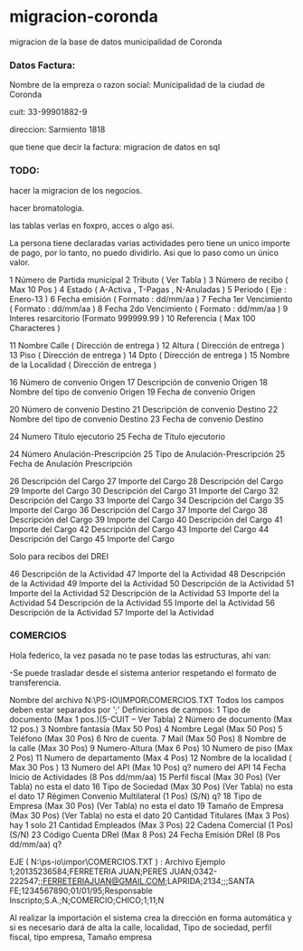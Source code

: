 migracion-coronda
=================

migracion de la base de datos municipalidad de Coronda

### Datos Factura:

Nombre de la empreza o razon social:
Municipalidad de la ciudad de Coronda

cuit:
33-99901882-9

direccion:
Sarmiento 1818

que tiene que decir la factura:
migracion de datos en sql

### TODO:

hacer la migracion de los negocios.

hacer bromatologia.

las tablas verlas en foxpro, acces o algo asi.

La persona tiene declaradas varias actividades pero tiene un unico importe de 
pago, por lo tanto, no puedo dividirlo. Asi que lo paso como un único valor. 


 1  Número de Partida municipal
 2  Tributo ( Ver Tabla ) 
 3  Número de recibo ( Max 10 Pos ) 
 4  Estado ( A-Activa , T-Pagas , N-Anuladas )
 5  Periodo ( Eje : Enero-13 )
 6  Fecha emisión ( Formato : dd/mm/aa )
 7  Fecha 1er Vencimiento ( Formato : dd/mm/aa )
 8  Fecha 2do Vencimiento ( Formato : dd/mm/aa )
 9  Interes resarcitorio (Formato 999999.99 )
 10 Referencia ( Max 100 Characteres )

 11 Nombre Calle ( Dirección de entrega )
 12 Altura ( Dirección de entrega )
 13 Piso ( Dirección de entrega )
 14 Dpto ( Dirección de entrega )
 15 Nombre de la Localidad ( Dirección de entrega )

 16 Número de convenio Origen
 17 Descripción de convenio Origen
 18 Nombre del tipo de convenio Origen
 19 Fecha de convenio Origen

 20 Número de convenio Destino
 21 Descripción de convenio Destino
 22 Nombre del tipo de convenio Destino
 23 Fecha de convenio Destino

 24 Numero Título ejecutorio
 25 Fecha de Título ejecutorio

 24 Número Anulación-Prescripción
 25 Tipo de Anulación-Prescripción
 25 Fecha de Anulación Prescripción

 26 Descripción del Cargo
 27 Importe del Cargo
 28 Descripción del Cargo
 29 Importe del Cargo
 30 Descripción del Cargo
 31 Importe del Cargo
 32 Descripción del Cargo
 33 Importe del Cargo
 34 Descripción del Cargo
 35 Importe del Cargo
 36 Descripción del Cargo
 37 Importe del Cargo
 38 Descripción del Cargo
 39 Importe del Cargo
 40 Descripción del Cargo
 41 Importe del Cargo
 42 Descripción del Cargo
 43 Importe del Cargo
 44 Descripción del Cargo
 45 Importe del Cargo

Solo para recibos del DREI

 46 Descripción de la Actividad
 47 Importe del la Actividad
 48 Descripción de la Actividad
 49 Importe del la Actividad
 50 Descripción de la Actividad
 51 Importe del la Actividad
 52 Descripción de la Actividad
 53 Importe del la Actividad
 54 Descripción de la Actividad
 55 Importe del la Actividad
 56 Descripción de la Actividad
 57 Importe del la Actividad
 
 
 
### COMERCIOS


Hola federico, la vez pasada no te pase todas las estructuras, ahi van:

-Se puede trasladar desde el sistema anterior respetando el formato de
transferencia.

Nombre del archivo N:\PS-IO\IMPOR\COMERCIOS.TXT
Todos los campos deben estar separados por ';'
Definiciones de campos:
 1  Tipo de documento (Max 1 pos.)(5-CUIT – Ver Tabla)
 2  Número de documento (Max 12 pos.)
 3  Nombre fantasía (Max 50 Pos)
 4  Nombre Legal (Max 50 Pos)
 5  Teléfono (Max 30 Pos)
 6  Nro de cuenta.
 7  Mail (Max 50 Pos)
 8  Nombre de la calle (Max 30 Pos)
 9  Numero-Altura (Max 6 Pos)
 10 Numero de piso (Max 2 Pos)
 11 Numero de departamento (Max 4 Pos)
 12 Nombre de la localidad ( Max 30 Pos )
 13 Numero del API (Max 10 Pos)
q? numero del API
 14 Fecha Inicio de Actividades (8 Pos dd/mm/aa)
 15 Perfil fiscal (Max 30 Pos) (Ver Tabla)
no esta el dato
 16 Tipo de Sociedad (Max 30 Pos) (Ver Tabla)
no esta el dato
 17 Régimen Convenio Multilateral (1 Pos) (S/N)
q?
 18 Tipo de Empresa (Max 30 Pos) (Ver Tabla)
no esta el dato
 19 Tamaño de Empresa (Max 30 Pos) (Ver Tabla)
no esta el dato
 20 Cantidad Titulares (Max 3 Pos)
hay 1 solo
 21 Cantidad Empleados (Max 3 Pos)
 22 Cadena Comercial (1 Pos) (S/N)
 23 Código Cuenta DReI (Max 8 Pos)
 24 Fecha Emisión DReI (8 Pos dd/mm/aa)
q?

EJE ( N:\ps-io\impor\COMERCIOS.TXT ) :  Archivo Ejemplo
1;20135236584;FERRETERIA JUAN;PERES
JUAN;0342-222547;;FERRETERIAJUAN@GMAIL.COM;LAPRIDA;2134;;;SANTA
FE;1234567890;01/01/95;Responsable Inscripto;S.A.;N;COMERCIO;CHICO;1;11;N

Al realizar la importación el sistema crea la  dirección en forma automática
y si es necesario dará de alta la calle, localidad, Tipo de sociedad, perfil
fiscal, tipo empresa, Tamaño empresa
